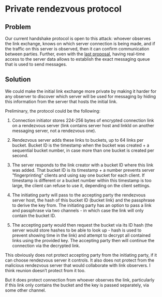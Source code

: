 # Private rendezvous protocol

## Problem

Our current handshake protocol is open to this attack: whoever observes the link exchange, knows on which server connection is being made, and if the traffic on this server is observed, then it can confirm communication between parties. Further, even with the [last proposal](./2024-09-09-smp-blobs.md#possible-privacy-improvement), having real-time access to the server data allows to establish the exact messaging queue that is used to send messages.

## Solution

We could make the initial link exchange more private by making it harder for any observer to discover which server will be used for messaging by hiding this information from the server that hosts the initial link.

Preliminary, the protocol could be the following:

1. Connection initiator stores 224-256 bytes of encrypted connection link on a rendezvous server (link contains server host and linkId on another messaging server, not a rendezvous one).

2. Rendezvous server adds these links to buckets, up to 64 links per bucket. Bucket ID is the timestamp when the bucket was created + a sequential bucket number, in case more than one bucket is created per second.

3. The server responds to the link creator with a bucket ID where this link was added. That bucket ID is its timestamp + a number prevents server "fingerprinting" clients and using say one bucket for each client. If timestamp is different or a bucket number within this timestamp is too large, the client can refuse to use it, depending on the client settings.

4. The initiating party will pass to the accepting party the rendezvous server host, the hash of this bucket ID (bucket link) and the passphrase to derive the key from. The initiating party has an option to pass a link and passphrase via two channels - in which case the link will only contain the bucket ID.

5. The accepting party would then request the bucket via its ID hash (the server would store hashes to be able to look up - hash is used to prevent showing time in the link) and attempt to decrypt all contained links using the provided key.
The accepting party then will continue the connection via the decrypted link.

This obviously does not protect accepting party from the initiating party, if it can choose rendezvous server it controls. It also does not protect from the malicious rendezvous server that would collaborate with link observers. I think reunion doesn’t protect from it too.

But it does protect connection from whoever observes the link, particularly if this link only contains the bucket and the key is passed separately, via some other channel.
